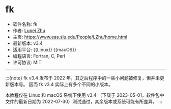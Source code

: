 # fk

- 软件名称: fk
- 作者: [Lupei Zhu](https://www.eas.slu.edu/People/LZhu/home.html)
- 主页: <https://www.eas.slu.edu/People/LZhu/home.html>
- 最新版本: v3.4
- 适用平台: {{Linux}} {{macOS}}
- 编程语言: Fortran, C, Perl
- 许可协议: MIT

---

:::{note}
fk v3.4 发布于 2022 年，其之后程序中的一些小问题被修复，但并未更新版本号。
因而 fk v3.4 实际上有多个不同的小版本。

本教程仅在 Linux 和 macOS 系统下使用 v3.4 （下载于 2023-05-01，软件包中
文件的最新日期为 2022-07-30）测试通过，其余版本或系统可能有所差异。
:::
